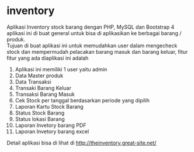 # inventory

Aplikasi Inventory stock barang dengan PHP, MySQL dan Bootstrap 4 aplikasi ini di buat general untuk bisa di aplikasikan ke berbagai barang / produk.
<br/>
Tujuan di buat aplikasi ini untuk memudahkan user dalam mengecheck stock dan mempermudah pelacakan barang masuk dan barang keluar, fitur fitur yang ada diaplikasi ini adalah
<br/>
1. Aplikasi ini memiliki 1 user yaitu admin<br/>
2. Data Master produk<br/>
3. Data Transaksi<br/>
4. Transaki Barang Keluar<br/>
5. Transaksi Barang Masuk<br/>
6. Cek Stock per tanggal berdasarkan periode yang dipilih<br/>
7. Laporan Kartu Stock Barang<br/>
8. Status Stock Barang<br/>
9. Status lokasi Barang<br/>
10. Laporan Invetory barang PDF<br/>
11. Laporan Invetory barang excel<br/>

Detail aplikasi bisa di lihat di http://theinventory.great-site.net/
<br/>

